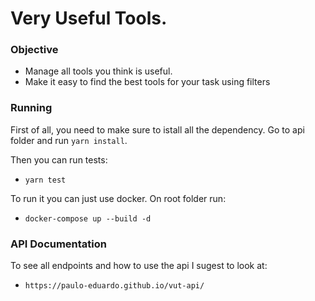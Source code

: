 # Very Useful Tools.

### Objective

- Manage all tools you think is useful.
- Make it easy to find the best tools for your task using filters

### Running

First of all, you need to make sure to istall all the dependency. Go to api folder and run `yarn install`.

Then you can run tests:

- `yarn test`

To run it you can just use docker.
On root folder run:

- `docker-compose up --build -d`

### API Documentation

To see all endpoints and how to use the api I sugest to look at:

- `https://paulo-eduardo.github.io/vut-api/`
